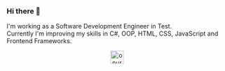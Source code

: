 ### Hi there 👋
<p>I'm working as a Software Development Engineer in Test. </br>
Currently I'm improving my skills in C#, OOP, HTML, CSS, JavaScript and Frontend Frameworks.</p>
<p align="center">
  <a href="https://www.linkedin.com/in/onuryasavul/" target="blank">
    <img align="center" src="https://e7.pngegg.com/pngimages/774/981/png-clipart-linkedin-advertising-social-media-marketing-company-hairstyle-logo-company-text.png" alt="onuryasavul" height="30" />
</p>

<!--
**onuryasavul/onuryasavul** is a ✨ _special_ ✨ repository because its `README.md` (this file) appears on your GitHub profile.

Here are some ideas to get you started:

- 🔭 I’m currently working on ...
- 🌱 I’m currently learning ...
- 👯 I’m looking to collaborate on ...
- 🤔 I’m looking for help with ...
- 💬 Ask me about ...
- 📫 How to reach me: ...
- 😄 Pronouns: ...
- ⚡ Fun fact: ...
-->
